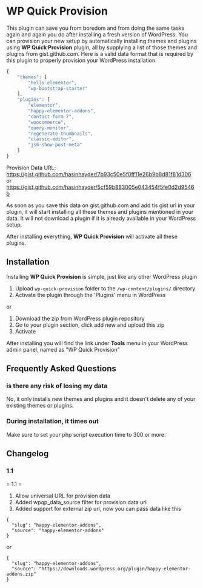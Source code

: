 # WP Quick Provision 

This plugin can save you from boredom and from doing the same tasks again and again you do after installing a fresh version of WordPress. You can provision your new setup by automatically installing themes and plugins using **WP Quick Provision** plugin, all by supplying a list of those themes and plugins from gist.github.com. Here is a valid data format that is required by this plugin to properly provision your WordPress installation.

```js
{
    "themes": [
        "hello-elementor",
        "wp-bootstrap-starter"
    ],
    "plugins": [
        "elementor",
        "happy-elementor-addons",
        "contact-form-7",
        "woocommerce",
        "query-monitor",
        "regenerate-thumbnails",
        "classic-editor",
        "jsm-show-post-meta"
    ]
}
```

Provision Data URL: https://gist.github.com/hasinhayder/7b93c50e5f0ff11e26b9b8d81f81d306 or https://gist.github.com/hasinhayder/5cf59b883005e043454f5fe0d2d9546b

As soon as you save this data on gist.github.com and add tis gist url in your plugin, it will start installing all these themes and plugins mentioned in your data. It will not download a plugin if it is already available in your WordPress setup.

After installing everything, **WP Quick Provision** will activate all these plugins.


## Installation 

Installing **WP Quick Provision** is simple, just like any other WordPress plugin

1. Upload `wp-quick-provision` folder to the `/wp-content/plugins/` directory
2. Activate the plugin through the 'Plugins' menu in WordPress

or

1. Download the zip from WordPress plugin repository
2. Go to your plugin section, click add new and upload this zip
3. Activate

After installing you will find the link under **Tools** menu in your WordPress admin panel, named as "WP Quick Provision"

## Frequently Asked Questions

### is there any risk of losing my data 

No, it only installs new themes and plugins and it doesn't delete any of your existing themes or plugins.

### During installation, it times out 

Make sure to set your php script execution time to 300 or more.

## Changelog 

### 1.1 
= 1.1 =
1. Allow universal URL for provision data
2. Added wpqp_data_source filter for provision data url
3. Added support for external zip url, now you can pass data like this
```
{
  "slug": "happy-elementor-addons",
  "source": "happy-elementor-addons"
}
```
or
```
{
  "slug": "happy-elementor-addons",
  "source": "https://downloads.wordpress.org/plugin/happy-elementor-addons.zip"
}
```